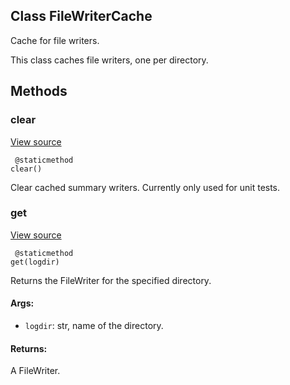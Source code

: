 ## Class FileWriterCache

Cache for file writers.

This class caches file writers, one per directory.
## Methods
### clear
[View source](https://github.com/tensorflow/tensorflow/blob/r2.0/tensorflow/python/summary/writer/writer_cache.py#L40-L48)


```
 @staticmethod
clear()
```

Clear cached summary writers. Currently only used for unit tests.
### get
[View source](https://github.com/tensorflow/tensorflow/blob/r2.0/tensorflow/python/summary/writer/writer_cache.py#L50-L64)


```
 @staticmethod
get(logdir)
```

Returns the FileWriter for the specified directory.
#### Args:
- `logdir`: str, name of the directory.
#### Returns:

A FileWriter.
